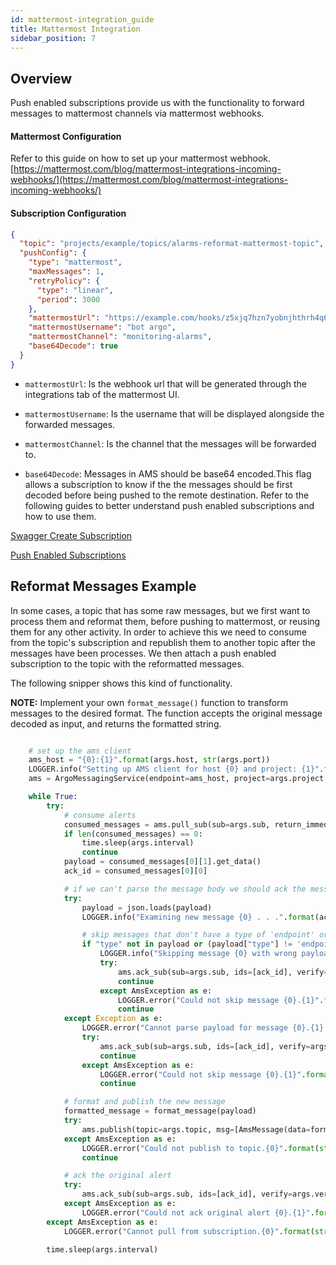 ```yaml
---
id: mattermost-integration_guide
title: Mattermost Integration
sidebar_position: 7
---
```


## Overview

Push enabled subscriptions provide us with the functionality to
forward messages to mattermost channels via mattermost webhooks.


#### Mattermost Configuration

Refer to this guide on how to set up your mattermost webhook.
[https://mattermost.com/blog/mattermost-integrations-incoming-webhooks/](https://mattermost.com/blog/mattermost-integrations-incoming-webhooks/)

#### Subscription Configuration

```json
{
  "topic": "projects/example/topics/alarms-reformat-mattermost-topic",
  "pushConfig": {
    "type": "mattermost",
    "maxMessages": 1,
    "retryPolicy": {
      "type": "linear",
      "period": 3000
    },
    "mattermostUrl": "https://example.com/hooks/z5xjq7hzn7yobnjhthrh4q6oxw",
    "mattermostUsername": "bot argo",
    "mattermostChannel": "monitoring-alarms",
    "base64Decode": true
  }
}
```

- `mattermostUrl`: Is the webhook url that will be generated through
the integrations tab of the mattermost UI.

- `mattermostUsername`: Is the username that will be displayed alongside
the forwarded messages.

- `mattermostChannel`: Is the channel that the messages will be forwarded to.

- `base64Decode`: Messages in AMS should be base64 encoded.This flag allows a subscription
to know if the the messages should be first decoded before being pushed
to the remote destination.
  Refer to the following guides to better understand push enabled subscriptions
  and how to use them.

[Swagger Create Subscription](http://argoeu.github.io/argo-messaging/openapi/explore#/Subscriptions/put_projects__PROJECT__subscriptions__SUBSCRIPTION_)

[Push Enabled Subscriptions](http://argoeu.github.io/argo-messaging/docs/api_advanced/api_subscriptions#push-enabled-subscriptions)


## Reformat Messages Example

In some cases, a topic that has some raw messages, but we first
want to process them and reformat them, before pushing to mattermost,
or reusing them for any other activity.
In order to achieve this we need to consume from the topic's subscription
and republish them to another topic after the messages have been processes.
We then attach a push enabled subscription to the topic with the
reformatted messages.

The following snipper shows this kind of functionality.

**NOTE:** Implement your own `format_message()` function to
transform messages to the desired format. The function accepts the
original message decoded as input, and returns the formatted string.

```python

    # set up the ams client
    ams_host = "{0}:{1}".format(args.host, str(args.port))
    LOGGER.info("Setting up AMS client for host {0} and project: {1}".format(ams_host, args.project))
    ams = ArgoMessagingService(endpoint=ams_host, project=args.project, token=args.token)

    while True:
        try:
            # consume alerts
            consumed_messages = ams.pull_sub(sub=args.sub, return_immediately=True, verify=args.verify)
            if len(consumed_messages) == 0:
                time.sleep(args.interval)
                continue
            payload = consumed_messages[0][1].get_data()
            ack_id = consumed_messages[0][0]

            # if we can't parse the message body we should ack the message and move to the next
            try:
                payload = json.loads(payload)
                LOGGER.info("Examining new message {0} . . .".format(ack_id))

                # skip messages that don't have a type of 'endpoint' or 'group'
                if "type" not in payload or (payload["type"] != 'endpoint' and payload["type"] != 'group'):
                    LOGGER.info("Skipping message {0} with wrong payload . . .".format(ack_id))
                    try:
                        ams.ack_sub(sub=args.sub, ids=[ack_id], verify=args.verify)
                        continue
                    except AmsException as e:
                        LOGGER.error("Could not skip message {0}.{1}".format(ack_id, str(e)))
                        continue
            except Exception as e:
                LOGGER.error("Cannot parse payload for message {0}.{1}.Skipping . . .".format(ack_id, str(e)))
                try:
                    ams.ack_sub(sub=args.sub, ids=[ack_id], verify=args.verify)
                    continue
                except AmsException as e:
                    LOGGER.error("Could not skip message {0}.{1}".format(ack_id, str(e)))
                    continue

            # format and publish the new message
            formatted_message = format_message(payload)
            try:
                ams.publish(topic=args.topic, msg=[AmsMessage(data=formatted_message)], verify=args.verify)
            except AmsException as e:
                LOGGER.error("Could not publish to topic.{0}".format(str(e)))
                continue

            # ack the original alert
            try:
                ams.ack_sub(sub=args.sub, ids=[ack_id], verify=args.verify)
            except AmsException as e:
                LOGGER.error("Could not ack original alert {0}.{1}".format(ack_id, str(e)))
        except AmsException as e:
            LOGGER.error("Cannot pull from subscription.{0}".format(str(e)))

        time.sleep(args.interval)
```